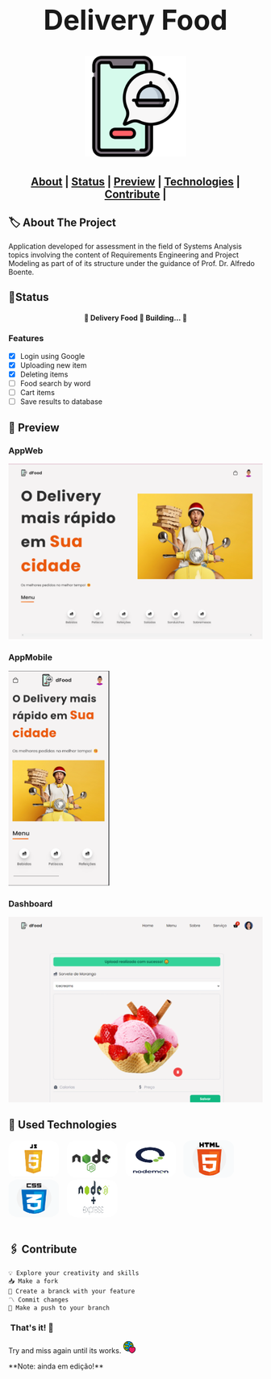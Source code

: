 <h1 align="center" style="font-size:3.4rem">Delivery Food<h1>

<h1 align="center">
<img src="./src/img/logo2.png" width="200" height="200" style="align-items: center"><br>
</h1>

<h2 align="center">
<a href="#about">About</a>  |
<a href="#status">Status</a>  |
<a href="#preview">Preview</a>  |
<a href="#technologies">Technologies</a>  |
<a href="#contribute">Contribute</a>  | 
</h2>

<h2 id="about">🏷 About The Project</h2>
<p>Application developed for assessment in the field of Systems Analysis topics
involving the content of Requirements Engineering and Project Modeling as part of
of its structure under the guidance of Prof. Dr. Alfredo Boente.</p>

<h2 id="status"> 🚦Status </h2>
<h4 align="center"> 
	🚧  Delivery Food 🚀 Building...  🚧
</h4>

### Features

- [x] Login using Google
- [x] Uploading new item
- [x] Deleting items
- [ ] Food search by word
- [ ] Cart items
- [ ] Save results to database

<h2 id="preview">🔎 Preview </h2>

<div text-align="center">  
     
<h3>AppWeb</h3>
<img src="./src/img/preview11web.png">

<h3>AppMobile</h3>
<img src="./src/img/preview11mobile.png" width="200">

<h3>Dashboard</h3>
<img src="./src/img/preview2.png">
</div>

<h2 id="technologies">🧰 Used Technologies </h2>

<img src="./src/img/logojs.png" width="100" height="75" style="border-radius:20%">&nbsp;&nbsp;&nbsp;
<img src="./src/img/logonode.png" width="100" height="75" style="border-radius:20%">&nbsp;&nbsp;&nbsp;
<img src="./src/img/logonodemon.png" width="100" height="75" style="border-radius:20%">&nbsp;&nbsp;&nbsp;
<img src="./src/img/logohtml.png" width="100" height="75" style="border-radius:20%">&nbsp;&nbsp;&nbsp;
<img src="./src/img/logocss.png" width="100" height="75" style="border-radius:20%">&nbsp;&nbsp;&nbsp;
<img src="./src/img/logoexpress.png" width="100" height="75" style="border-radius:20%">&nbsp;&nbsp;&nbsp;<br><br>

<h2 id="contribute">🖇 Contribute</h2>

    💡 Explore your creativity and skills
    📥 Make a fork
    🔱 Create a branck with your feature
    〽 Commit changes
    💠 Make a push to your branch

<h3>&nbsp;That's it! 🖖</h3>
<p>Try and miss again until its works.&nbsp;<img src="./src/img/footlogo.png" alt="logotipo footer"></p>
**Note: ainda em edição!**
